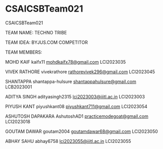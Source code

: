 # CSAICSBTeam021
CSAICSBTeam021

TEAM NAME:   TECHNO TRIBE

TEAM IDEA: BYJUS.COM COMPETITOR

TEAM MEMBERS:

MOHD KAIF kaifx11 mohdkaifx78@gmail.com LCI2023035

VIVEK RATHORE vivekrathore  rathorevivek296@gmail.com LCI2023045

SHANTAPPA  shantappa-hulsure shantappahulsure@gmail.com LCB2023001

ADITYA SINGH adityasingh2315 lci2023003@iiitl.ac.in LCI2023003

PIYUSH KANT piyushkant08 piyushkant711@gmail.com LCI2023054

ASHUTOSH DAPAKARA AshutoshAD1 practicemodegoat@gmail.com LCI2023018

GOUTAM DAWAR goutam2004 goutamdawar68@gmail.com LCI2023050

ABHAY SAHU abhay6758 lci2023055@iiitl.ac.in LCI2023055






